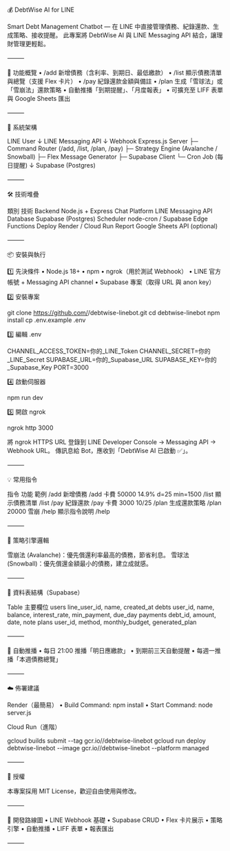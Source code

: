 💰 DebtWise AI for LINE

Smart Debt Management Chatbot — 在 LINE 中直接管理債務、紀錄還款、生成策略、接收提醒。
此專案將 DebtWise AI 與 LINE Messaging API 結合，讓理財管理更輕鬆。

⸻

🚀 功能概覽
	•	/add 新增債務（含利率、到期日、最低繳款）
	•	/list 顯示債務清單與總覽（支援 Flex 卡片）
	•	/pay 紀錄還款金額與備註
	•	/plan 生成「雪球法」或「雪崩法」還款策略
	•	自動推播「到期提醒」、「月度報表」
	•	可擴充至 LIFF 表單與 Google Sheets 匯出

⸻

🧩 系統架構

LINE User
   ↓
LINE Messaging API
   ↓ Webhook
Express.js Server
   ├─ Command Router (/add, /list, /plan, /pay)
   ├─ Strategy Engine (Avalanche / Snowball)
   ├─ Flex Message Generator
   ├─ Supabase Client
   └─ Cron Job (每日提醒)
   ↓
Supabase (Postgres)


⸻

🛠️ 技術堆疊

類別	技術
Backend	Node.js + Express
Chat Platform	LINE Messaging API
Database	Supabase (Postgres)
Scheduler	node-cron / Supabase Edge Functions
Deploy	Render / Cloud Run
Report	Google Sheets API (optional)


⸻

📦 安裝與執行

1️⃣ 先決條件
	•	Node.js 18+
	•	npm
	•	ngrok（用於測試 Webhook）
	•	LINE 官方帳號 + Messaging API channel
	•	Supabase 專案（取得 URL 與 anon key）

2️⃣ 安裝專案

git clone https://github.com/<your-username>/debtwise-linebot.git
cd debtwise-linebot
npm install
cp .env.example .env

3️⃣ 編輯 .env

CHANNEL_ACCESS_TOKEN=你的_LINE_Token
CHANNEL_SECRET=你的_LINE_Secret
SUPABASE_URL=你的_Supabase_URL
SUPABASE_KEY=你的_Supabase_Key
PORT=3000

4️⃣ 啟動伺服器

npm run dev

5️⃣ 開啟 ngrok

ngrok http 3000

將 ngrok HTTPS URL 登錄到 LINE Developer Console → Messaging API → Webhook URL。
傳訊息給 Bot，應收到「DebtWise AI 已啟動 ✅」。

⸻

💡 常用指令

指令	功能	範例
/add	新增債務	/add 卡費 50000 14.9% d=25 min=1500
/list	顯示債務清單	/list
/pay	紀錄還款	/pay 卡費 3000 10/25
/plan	生成還款策略	/plan 20000 雪崩
/help	顯示指令說明	/help


⸻

🧠 策略引擎邏輯

雪崩法 (Avalanche)：優先償還利率最高的債務，節省利息。
雪球法 (Snowball)：優先償還金額最小的債務，建立成就感。

⸻

🧾 資料表結構（Supabase）

Table	主要欄位
users	line_user_id, name, created_at
debts	user_id, name, balance, interest_rate, min_payment, due_day
payments	debt_id, amount, date, note
plans	user_id, method, monthly_budget, generated_plan


⸻

🔔 自動推播
	•	每日 21:00 推播「明日應繳款」
	•	到期前三天自動提醒
	•	每週一推播「本週債務總覽」

⸻

☁️ 佈署建議

Render（最簡易）
	•	Build Command: npm install
	•	Start Command: node server.js

Cloud Run（進階）

gcloud builds submit --tag gcr.io/<project-id>/debtwise-linebot
gcloud run deploy debtwise-linebot --image gcr.io/<project-id>/debtwise-linebot --platform managed


⸻

📜 授權

本專案採用 MIT License，歡迎自由使用與修改。

⸻

🧭 開發路線圖
	•	LINE Webhook 基礎
	•	Supabase CRUD
	•	Flex 卡片展示
	•	策略引擎
	•	自動推播
	•	LIFF 表單
	•	報表匯出

⸻

